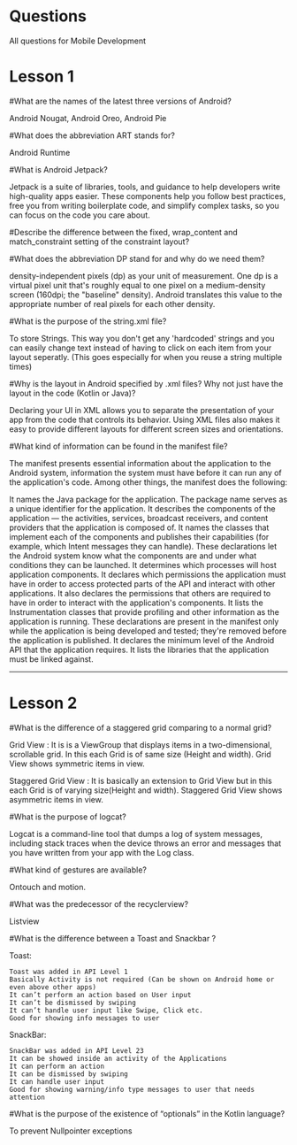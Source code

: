# Questions
All questions for Mobile Development


# Lesson 1

#What are the names of the latest three versions of Android?  

Android Nougat,
Android Oreo,
Android Pie

#What does the abbreviation ART stands for?

Android Runtime

#What is Android Jetpack?
 
Jetpack is a suite of libraries, tools, and guidance to help developers write high-quality apps easier. These components help you follow best practices, free you from writing boilerplate code, and simplify complex tasks, so you can focus on the code you care about.
 
#Describe the difference between the fixed, wrap_content and match_constraint setting of the constraint layout?
 
 
#What does the abbreviation DP stand for and why do we need them? 

density-independent pixels (dp) as your unit of measurement. One dp is a virtual pixel unit that's roughly equal to one pixel on a medium-density screen (160dpi; the "baseline" density). Android translates this value to the appropriate number of real pixels for each other density.
 
#What is the purpose of the string.xml file? 
 
To store Strings. This way you don't get any 'hardcoded' strings and you can easily change text instead of having to click on each item from your layout seperatly. (This goes especially for when you reuse a string multiple times)
 
#Why is the layout in Android specified by .xml files?  Why not just have the layout in the code (Kotlin or Java)? 


Declaring your UI in XML allows you to separate the presentation of your app from the code that controls its behavior. Using XML files also makes it easy to provide different layouts for different screen sizes and orientations.
 
#What kind of information can be found in the manifest file? 


The manifest presents essential information about the application to the Android system, information the system must have before it can run any of the application's code. Among other things, the manifest does the following:

It names the Java package for the application. The package name serves as a unique identifier for the application.
It describes the components of the application — the activities, services, broadcast receivers, and content providers that the application is composed of. It names the classes that implement each of the components and publishes their capabilities (for example, which Intent messages they can handle). These declarations let the Android system know what the components are and under what conditions they can be launched.
It determines which processes will host application components.
It declares which permissions the application must have in order to access protected parts of the API and interact with other applications.
It also declares the permissions that others are required to have in order to interact with the application's components.
It lists the Instrumentation classes that provide profiling and other information as the application is running. These declarations are present in the manifest only while the application is being developed and tested; they're removed before the application is published.
It declares the minimum level of the Android API that the application requires.
It lists the libraries that the application must be linked against.

-----------------------------------------------------------------------------------------------------------
# Lesson 2

#What is the difference of a staggered grid comparing to a normal grid?

Grid View : It is is a ViewGroup that displays items in a two-dimensional, scrollable grid. In this each Grid is of same size (Height and width). Grid View shows symmetric items in view.

Staggered Grid View : It is basically an extension to Grid View but in this each Grid is of varying size(Height and width). Staggered Grid View shows asymmetric items in view.

#What is the purpose of logcat?  

Logcat is a command-line tool that dumps a log of system messages, including stack traces when the device throws an error and messages that you have written from your app with the Log class.

#What kind of gestures are available?

Ontouch and motion.


#What was the predecessor of the recyclerview?

Listview


#What is the difference between a Toast and Snackbar ?

Toast:

    Toast was added in API Level 1
    Basically Activity is not required (Can be shown on Android home or even above other apps)
    It can’t perform an action based on User input
    It can’t be dismissed by swiping
    It can’t handle user input like Swipe, Click etc.
    Good for showing info messages to user

SnackBar:

    SnackBar was added in API Level 23
    It can be showed inside an activity of the Applications
    It can perform an action
    It can be dismissed by swiping
    It can handle user input
    Good for showing warning/info type messages to user that needs attention


#What is the purpose of the existence of “optionals” in the Kotlin language?

To prevent Nullpointer exceptions



